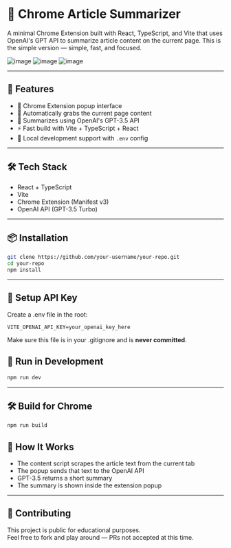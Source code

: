 # 🧠 Chrome Article Summarizer

A minimal Chrome Extension built with React, TypeScript, and Vite that uses OpenAI's GPT API to summarize article content on the current page. This is the simple version — simple, fast, and focused.

![image](https://github.com/user-attachments/assets/6e5fce02-3d01-40a7-a873-e528bd76c339)
![image](https://github.com/user-attachments/assets/2addcc71-e0f2-496e-82d5-dd1de153cb8b)
![image](https://github.com/user-attachments/assets/fed50a31-4f34-4a5a-99fe-472559b7dd60)


---

## 🚀 Features

- 🧩 Chrome Extension popup interface
- 🔗 Automatically grabs the current page content
- 🤖 Summarizes using OpenAI's GPT-3.5 API
- ⚡️ Fast build with Vite + TypeScript + React
- 🧪 Local development support with `.env` config

---

## 🛠 Tech Stack

- React + TypeScript
- Vite
- Chrome Extension (Manifest v3)
- OpenAI API (GPT-3.5 Turbo)

---

## 📦 Installation

```bash
git clone https://github.com/your-username/your-repo.git
cd your-repo
npm install
```

---

## 🔐 Setup API Key

Create a .env file in the root:

```env
VITE_OPENAI_API_KEY=your_openai_key_here
```
Make sure this file is in your .gitignore and is **never committed**.

## 🧪 Run in Development

```bash
npm run dev
```

---

## 🛠 Build for Chrome

```bash
npm run build
```

## 🧠 How It Works

- The content script scrapes the article text from the current tab
- The popup sends that text to the OpenAI API
- GPT-3.5 returns a short summary
- The summary is shown inside the extension popup

---

## 🤝 Contributing

This project is public for educational purposes. <br />
Feel free to fork and play around — PRs not accepted at this time.
